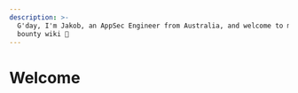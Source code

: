 ```yaml
---
description: >-
  G'day, I'm Jakob, an AppSec Engineer from Australia, and welcome to my bug
  bounty wiki 👋
---
```


# Welcome


